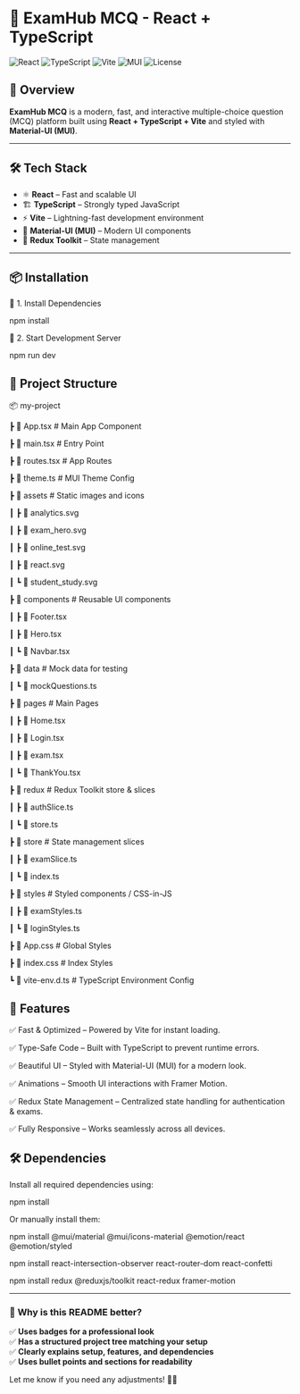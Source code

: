 # 🚀 ExamHub MCQ - React + TypeScript  


![React](https://img.shields.io/badge/React-19-blue) 
![TypeScript](https://img.shields.io/badge/TypeScript-5.7-blue)
![Vite](https://img.shields.io/badge/Vite-6.2-purple)
![MUI](https://img.shields.io/badge/MUI-6.4.6-blue)
![License](https://img.shields.io/badge/License-MIT-green)

## 📌 Overview  
**ExamHub MCQ** is a modern, fast, and interactive multiple-choice question (MCQ) platform built using **React + TypeScript + Vite** and styled with **Material-UI (MUI)**.  

---

## 🛠️ Tech Stack  
- ⚛ **React** – Fast and scalable UI  
- 🏗 **TypeScript** – Strongly typed JavaScript  
- ⚡ **Vite** – Lightning-fast development environment  
- 🎨 **Material-UI (MUI)** – Modern UI components  
- 🛒 **Redux Toolkit** – State management  

---

## 📦 Installation  

🔹 1. Install Dependencies

npm install

🔹 2. Start Development Server

npm run dev

## 📂 Project Structure


📦 my-project

 ┣ 📜 App.tsx           # Main App Component

 ┣ 📜 main.tsx          # Entry Point

 ┣ 📜 routes.tsx        # App Routes

 ┣ 📜 theme.ts           # MUI Theme Config

 ┣ 📂 assets             # Static images and icons

 ┃ ┣ 📜 analytics.svg

 ┃ ┣ 📜 exam_hero.svg 

 ┃ ┣ 📜 online_test.svg

 ┃ ┣ 📜 react.svg

 ┃ ┗ 📜 student_study.svg

 ┣ 📂 components        # Reusable UI components

 ┃ ┣ 📜 Footer.tsx

 ┃ ┣ 📜 Hero.tsx

 ┃ ┗ 📜 Navbar.tsx

 ┣ 📂 data              # Mock data for testing

 ┃ ┗ 📜 mockQuestions.ts

 ┣ 📂 pages             # Main Pages

 ┃ ┣ 📜 Home.tsx

 ┃ ┣ 📜 Login.tsx

 ┃ ┣ 📜 exam.tsx

 ┃ ┗ 📜 ThankYou.tsx

 ┣ 📂 redux             # Redux Toolkit store & slices

 ┃ ┣ 📜 authSlice.ts

 ┃ ┗ 📜 store.ts

 ┣ 📂 store             # State management slices

 ┃ ┣ 📜 examSlice.ts

 ┃ ┗ 📜 index.ts

 ┣ 📂 styles            # Styled components / CSS-in-JS

 ┃ ┣ 📜 examStyles.ts

 ┃ ┗ 📜 loginStyles.ts

 ┣ 📜 App.css           # Global Styles

 ┣ 📜 index.css         # Index Styles

 ┗ 📜 vite-env.d.ts     # TypeScript Environment Config

## 🚀 Features

✅ Fast & Optimized – Powered by Vite for instant loading.

✅ Type-Safe Code – Built with TypeScript to prevent runtime errors.

✅ Beautiful UI – Styled with Material-UI (MUI) for a modern look.

✅ Animations – Smooth UI interactions with Framer Motion.

✅ Redux State Management – Centralized state handling for authentication & exams.

✅ Fully Responsive – Works seamlessly across all devices.


## 🛠 Dependencies

Install all required dependencies using:

npm install

Or manually install them:


npm install @mui/material @mui/icons-material @emotion/react @emotion/styled 

npm install react-intersection-observer react-router-dom react-confetti

npm install redux @reduxjs/toolkit react-redux framer-motion

---

### 🎨 **Why is this README better?**
✅ **Uses badges for a professional look**  
✅ **Has a structured project tree matching your setup**  
✅ **Clearly explains setup, features, and dependencies**  
✅ **Uses bullet points and sections for readability**  

Let me know if you need any adjustments! 🚀😊

